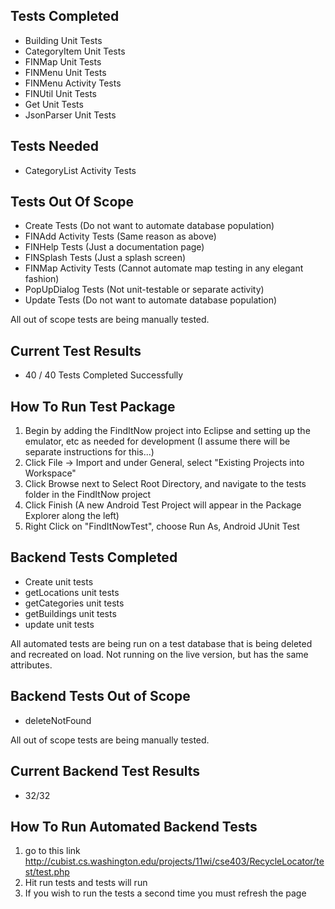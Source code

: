 ## Tests Completed ##
  * Building Unit Tests
  * CategoryItem Unit Tests
  * FINMap Unit Tests
  * FINMenu Unit Tests
  * FINMenu Activity Tests
  * FINUtil Unit Tests
  * Get Unit Tests
  * JsonParser Unit Tests

## Tests Needed ##
  * CategoryList Activity Tests

## Tests Out Of Scope ##
  * Create Tests (Do not want to automate database population)
  * FINAdd Activity Tests (Same reason as above)
  * FINHelp Tests (Just a documentation page)
  * FINSplash Tests (Just a splash screen)
  * FINMap Activity Tests (Cannot automate map testing in any elegant fashion)
  * PopUpDialog Tests (Not unit-testable or separate activity)
  * Update Tests (Do not want to automate database population)

All out of scope tests are being manually tested.

## Current Test Results ##
  * 40 / 40 Tests Completed Successfully

## How To Run Test Package ##
  1. Begin by adding the FindItNow project into Eclipse and setting up the emulator, etc as needed for development (I assume there will be separate instructions for this...)
  1. Click File -> Import and under General, select "Existing Projects into Workspace"
  1. Click Browse next to Select Root Directory, and navigate to the tests folder in the FindItNow project
  1. Click Finish (A new Android Test Project will appear in the Package Explorer along the left)
  1. Right Click on "FindItNowTest", choose Run As, Android JUnit Test

## Backend Tests Completed ##
  * Create unit tests
  * getLocations unit tests
  * getCategories unit tests
  * getBuildings unit tests
  * update unit tests

All automated tests are being run on a test database that is
being deleted and recreated on load. Not running on the live
version, but has the same attributes.
## Backend Tests Out of Scope ##
  * deleteNotFound

All out of scope tests are being manually tested.

## Current Backend Test Results ##
  * 32/32

## How To Run Automated Backend Tests ##
  1. go to this link http://cubist.cs.washington.edu/projects/11wi/cse403/RecycleLocator/test/test.php
  1. Hit run tests and tests will run
  1. If you wish to run the tests a second time you must refresh the page